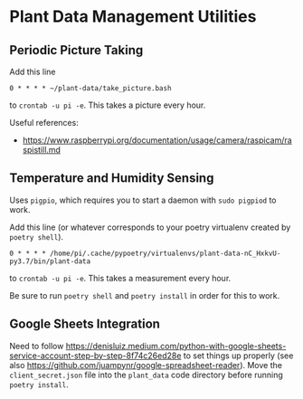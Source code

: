 # Plant Data Management Utilities

## Periodic Picture Taking

Add this line
```
0 * * * * ~/plant-data/take_picture.bash
```
to `crontab -u pi -e`.  This takes a picture every hour.

Useful references:

 - https://www.raspberrypi.org/documentation/usage/camera/raspicam/raspistill.md


## Temperature and Humidity Sensing

Uses `pigpio`, which requires you to start a daemon with `sudo pigpiod` to
work.

Add this line (or whatever corresponds to your poetry virtualenv created by
`poetry shell`).
```
0 * * * * /home/pi/.cache/pypoetry/virtualenvs/plant-data-nC_HxkvU-py3.7/bin/plant-data
```
to `crontab -u pi -e`.  This takes a measurement every hour.

Be sure to run `poetry shell` and `poetry install` in order for this to work.


## Google Sheets Integration

Need to follow
https://denisluiz.medium.com/python-with-google-sheets-service-account-step-by-step-8f74c26ed28e
to set things up properly (see also
https://github.com/juampynr/google-spreadsheet-reader).  Move the
`client_secret.json` file into the `plant_data` code directory before running
`poetry install`.
